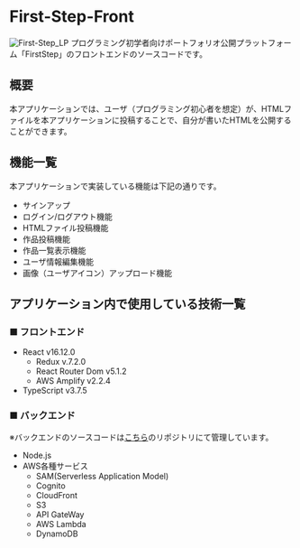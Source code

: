 # First-Step-Front
![First-Step_LP](https://user-images.githubusercontent.com/51875964/84594311-41c05680-ae8c-11ea-89b6-72bb68246ce8.png)
プログラミング初学者向けポートフォリオ公開プラットフォーム「FirstStep」のフロントエンドのソースコードです。

## 概要
本アプリケーションでは、ユーザ（プログラミング初心者を想定）が、HTMLファイルを本アプリケーションに投稿することで、自分が書いたHTMLを公開することができます。

## 機能一覧
本アプリケーションで実装している機能は下記の通りです。
- サインアップ
- ログイン/ログアウト機能
- HTMLファイル投稿機能
- 作品投稿機能
- 作品一覧表示機能
- ユーザ情報編集機能
- 画像（ユーザアイコン）アップロード機能

## アプリケーション内で使用している技術一覧

### ■ フロントエンド
- React v16.12.0
  - Redux v.7.2.0
  - React Router Dom v5.1.2
  - AWS Amplify v2.2.4
- TypeScript v3.7.5

### ■ バックエンド
※バックエンドのソースコードは[こちら](https://github.com/yoshio15/first-step-backend)のリポジトリにて管理しています。
- Node.js
- AWS各種サービス
  - SAM(Serverless Application Model)
  - Cognito
  - CloudFront
  - S3
  - API GateWay
  - AWS Lambda
  - DynamoDB